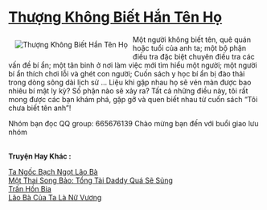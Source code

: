 <a href="https://truyenwiki.net/thuong-khong-biet-han-ten-ho.35544/" title="Thượng Không Biết Hắn Tên Họ"><h1>Thượng Không Biết Hắn Tên Họ</h1></a><div style="display:table"><img align="right" style="float: left; padding: 10px;" src="https://truyenwiki.net/a/img/str/src/35544.jpg" alt="Thượng Không Biết Hắn Tên Họ">Một người không biết tên, quê quán hoặc tuổi của anh ta; một bộ phận điều tra đặc biệt chuyên điều tra các vấn đề bí ẩn; một tân binh ở nơi làm việc mới tìm hiểu một người; một người bí ẩn thích chơi lỗi và ghét con người; Cuốn sách y học bí ẩn bị đào thải trong dòng sông dài lịch sử ... Liệu khi gặp nhau họ sẽ vén màn được bao nhiêu bí mật ly kỳ? Số phận nào sẽ xảy ra? Tất cả những điều này, tôi rất mong được các bạn khám phá, gặp gỡ và quen biết nhau từ cuốn sách “Tôi chưa biết tên anh”!<p></p> Nhóm bạn đọc QQ group: 665676139 Chào mừng bạn đến với buổi giao lưu nhóm</div><p><br><b>Truyện Hay Khác :</b></p><a href="https://truyenwiki.net/ta-ngoc-bach-ngot-lao-ba.36131/" alt="Ta Ngốc Bạch Ngọt Lão Bà">Ta Ngốc Bạch Ngọt Lão Bà</a><br/><a href="https://github.com/nownovels/wikidich/tree/master/truyenhay/35886" alt="Một Thai Song Bảo: Tổng Tài Daddy Quá Sẽ Sủng">Một Thai Song Bảo: Tổng Tài Daddy Quá Sẽ Sủng</a><br/><a href="https://github.com/nownovels/wikidich/tree/master/truyenhay/41009" alt="Trấn Hồn Bia">Trấn Hồn Bia</a><br/><a href="https://github.com/nownovels/wikidich/tree/master/truyenhay/36737" alt="Lão Bà Của Ta Là Nữ Vương">Lão Bà Của Ta Là Nữ Vương</a><br/>